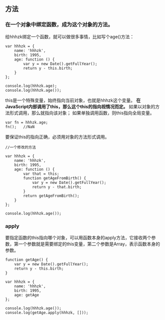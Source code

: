 ## 方法
### 在一个对象中绑定函数，成为这个对象的方法。
给hhhzk绑定一个函数，就可以做很多事情，比如写个age()方法：
````
var hhhzk = {
	name: 'hhhzk',
	birth: 1995,
	age: function () {
		var y = new Date().getFullYear();
		return y - this.birth;
	}
};

console.log(hhhzk.age);	
console.log(hhhzk.age());
````
this是一个特殊变量，始终指向当前对象，也就是hhhzk这个变量。
<strong>在JavaScript内部调用了this，那么这个this的指向视情况而定。</strong>
如果以对象的方法形式调用，那么就指向该对象；
如果单独调用函数，则this指向全局变量。
````
var fn = hhhzk.age;
fn();	//NaN
````
要保证this的指向正确，必须用对象的方法形式调用。
````
//一个修改的方法

var hhhzk = {
	name: 'hhhzk',
	birth: 1995,
	age: function () {
		var that = this;
		function getAgeFromBirth() {
			var y = new Date().getFullYear();
			return y - that.birth;
		}
		return getAgeFromBirth();
	}
};

console.log(hhhzk.age());

````

### apply
要指定函数的this指向哪个对象，可以用函数本身的apply方法，它接收两个参数，第一个参数就是需要绑定的this变量，第二个参数是Array，表示函数本身的参数。
````
function getAge() {
	var y = new Date().getFullYear();
	return y - this.birth;
}

var hhhzk = {
	name: 'hhhzk',
	birth: 1995,
	age: getAge
};

console.log(hhhzk.age());
console.log(getAge.apply(hhhzk, []));
````